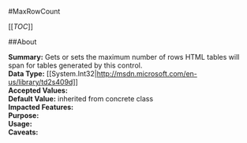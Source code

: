 #MaxRowCount

[[_TOC_]]

##About

**Summary:**  Gets or sets the maximum number of rows HTML tables will span for tables generated by this control.   
**Data Type:** [[System.Int32|http://msdn.microsoft.com/en-us/library/td2s409d]]  
**Accepted Values:**   
**Default Value:** inherited from concrete class  
**Impacted Features:**   
**Purpose:**   
**Usage:**   
**Caveats:**   

